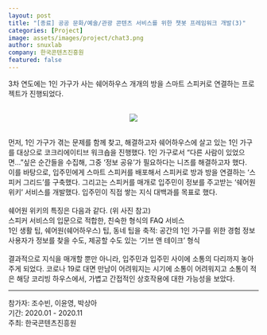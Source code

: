 ```yaml
---
layout: post
title: "[종료] 공공 문화/예술/관광 콘텐츠 서비스를 위한 챗봇 프레임워크 개발(3)"
categories: [Project]
image: assets/images/project/chat3.png
author: snuxlab
company: 한국콘텐츠진흥원
featured: false
---
```


<p>3차 연도에는 1인 가구가 사는 쉐어하우스 개개의 방을 스마트 스피커로 연결하는 프로젝트가 진행되었다.<br>
<br>
<p align="center"><img src="{{site.baseurl}}/assets/images/project/chat3.png"></p>
<br>
먼저, 1인 가구가 겪는 문제를 함께 찾고, 해결하고자 쉐어하우스에 살고 있는 1인 가구를 대상으로 코크리에이티브 워크숍을 진행했다. 1인 가구로서 “다른 사람이 있었으면…”싶은 순간들을 수집해, 그중 ‘정보 공유’가 필요하다는 니즈를 해결하고자 했다. <br>
이를 바탕으로, 입주민에게 스마트 스피커를 배포해서 스피커로 방과 방을 연결하는 ‘스피커 그리드’를 구축했다. 그리고는 스피커를 매개로 입주민이 정보를 주고받는 ‘쉐어원 위키’ 서비스를 개발했다. 입주민이 직접 쌓는 지식 대백과를 목표로 했다. <br>
<br>
쉐어원 위키의 특징은 다음과 같다. (위 사진 참고)<br>
스피커 서비스의 입문으로 적합한, 친숙한 형식의 FAQ 서비스<br> 
1인 생활 팁, 쉐어원(쉐어하우스) 팁, 동네 팁을 축적: 공간의 1인 가구를 위한 경험 정보<br> 
사용자가 정보를 찾을 수도, 제공할 수도 있는 ‘기브 앤 테이크’ 형식 <br>
<br>
결과적으로 지식을 매개할 뿐만 아니라, 입주민과 입주민 사이에 소통의 다리까지 놓아주게 되었다. 코로나 19로 대면 만남이 어려워지는 시기에 소통이 어려워지고 소통이 적은 해당 코리빙 하우스에서, 가볍고 간접적인 상호작용에 대한 가능성을 보았다.
<br>
</p>

<hr>
참가자: 조수빈, 이윤영, 박상아<br>
기간: 2020.01 - 2020.11<br>
주최: 한국콘텐츠진흥원

